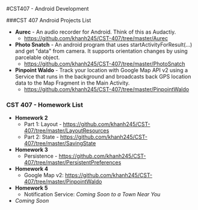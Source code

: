 #CST407 - Android Development

###CST 407 Android Projects List
  - **Aurec**           - An audio recorder for Android. Think of this as Audactiy.
    * https://github.com/khanh245/CST-407/tree/master/Aurec
  - **Photo Snatch**    - An android program that uses startActivityForResult(...) and get "data" from camera. It supports   orientation                              changes by using parcelable object.
    * https://github.com/khanh245/CST-407/tree/master/PhotoSnatch
  - **Pinpoint Waldo**  - Track your location with Google Map API v2 using a Service that runs in the background and broadcasts back GPS location data to the Map Fragment in the Main Activity.
    * https://github.com/khanh245/CST-407/tree/master/PinpointWaldo

### CST 407 - Homework List
  - **Homework 2**
    * Part 1: Layout - https://github.com/khanh245/CST-407/tree/master/LayoutResources
    * Part 2: State - https://github.com/khanh245/CST-407/tree/master/SavingState
  - **Homework 3**
    * Persistence - https://github.com/khanh245/CST-407/tree/master/PersistentPreferences
  - **Homework 4**
    * Google Map v2: https://github.com/khanh245/CST-407/tree/master/PinpointWaldo
  - **Homework 5**
    * Notification Service: *Coming Soon to a Town Near You*
  - *Coming Soon*
